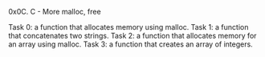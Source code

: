0x0C. C - More malloc, free

Task 0: a function that allocates memory using malloc.
Task 1: a function that concatenates two strings.
Task 2: a function that allocates memory for an array using malloc.
Task 3: a function that creates an array of integers.
